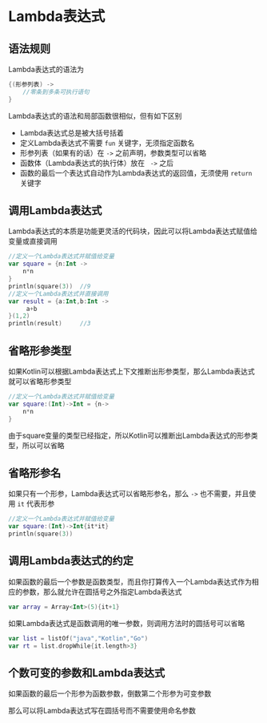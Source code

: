 # Lambda表达式

## 语法规则

Lambda表达式的语法为

~~~kotlin
{(形参列表) ->
 	//零条到多条可执行语句
}
~~~

Lambda表达式的语法和局部函数很相似，但有如下区别

* Lambda表达式总是被大括号括着
* 定义Lambda表达式不需要 `fun` 关键字，无须指定函数名
* 形参列表（如果有的话）在  `->`  之前声明，参数类型可以省略
* 函数体（Lambda表达式的执行体）放在 ` ->`  之后
* 函数的最后一个表达式自动作为Lambda表达式的返回值，无须使用 `return` 关键字



## 调用Lambda表达式

Lambda表达式的本质是功能更灵活的代码块，因此可以将Lambda表达式赋值给变量或直接调用

~~~kotlin
//定义一个Lambda表达式并赋值给变量
var square = {n:Int ->
	n*n
}
println(square(3))	//9
//定义一个Lambda表达式并直接调用
var result = {a:Int,b:Int ->
     a+b
}(1,2)
println(result)		//3
~~~



## 省略形参类型

如果Kotlin可以根据Lambda表达式上下文推断出形参类型，那么Lambda表达式就可以省略形参类型

~~~kotlin
//定义一个Lambda表达式并赋值给变量
var square:(Int)->Int = {n->
	n*n                        
}
~~~

由于square变量的类型已经指定，所以Kotlin可以推断出Lambda表达式的形参类型，所以可以省略



## 省略形参名

如果只有一个形参，Lambda表达式可以省略形参名，那么 `->` 也不需要，并且使用 `it` 代表形参

~~~kotlin
//定义一个Lambda表达式并赋值给变量
var square:(Int)->Int{it*it}
println(square(3))
~~~



## 调用Lambda表达式的约定

如果函数的最后一个参数是函数类型，而且你打算传入一个Lambda表达式作为相应的参数，那么就允许在圆括号之外指定Lambda表达式

~~~kotlin
var array = Array<Int>(5){it+1}
~~~

如果Lambda表达式是函数调用的唯一参数，则调用方法时的圆括号可以省略

~~~kotlin
var list = listOf("java","Kotlin","Go")
var rt = list.dropWhile{it.length>3}
~~~



## 个数可变的参数和Lambda表达式

如果函数的最后一个形参为函数参数，倒数第二个形参为可变参数

那么可以将Lambda表达式写在圆括号而不需要使用命名参数